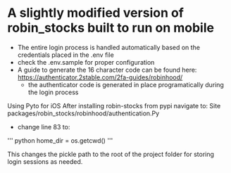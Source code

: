 # A slightly modified version of robin_stocks built to run on mobile 
 + The entire login process is handled automatically based on the credentials placed in the .env file
 + check the .env.sample for proper configuration
 + A guide to generate the 16 character code can be found here:
     https://authenticator.2stable.com/2fa-guides/robinhood/
     + the authenticator code is generated in place programatically during the login process
 
 Using Pyto for iOS
 After installing robin-stocks from pypi navigate to:
 Site packages/robin_stocks/robinhood/authentication.Py
 + change line 83 to:

''' python
home_dir = os.getcwd()
'''

This changes the pickle path to the root of the project folder for storing login sessions as needed. 